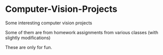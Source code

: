 # Computer-Vision-Projects
Some interesting computer vision projects

Some of them are from homework assignments from various classes (with slightly modifications)

These are only for fun.
